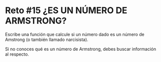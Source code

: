 # Reto #15 ¿ES UN NÚMERO DE ARMSTRONG?

Escribe una función que calcule si un número dado es un número de Amstrong (o también llamado narcisista).

Si no conoces qué es un número de Armstrong, debes buscar información al respecto.
